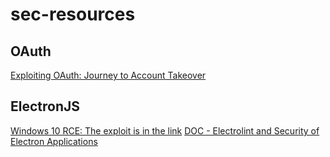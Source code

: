 # sec-resources

## OAuth
[Exploiting OAuth: Journey to Account Takeover](https://blog.dixitaditya.com/2021/11/19/account-takeover-chain.html)

## ElectronJS
[Windows 10 RCE: The exploit is in the link](https://positive.security/blog/ms-officecmd-rce)
[DOC - Electrolint and Security of Electron Applications](https://www.sciencedirect.com/science/article/pii/S2667295221000040)
